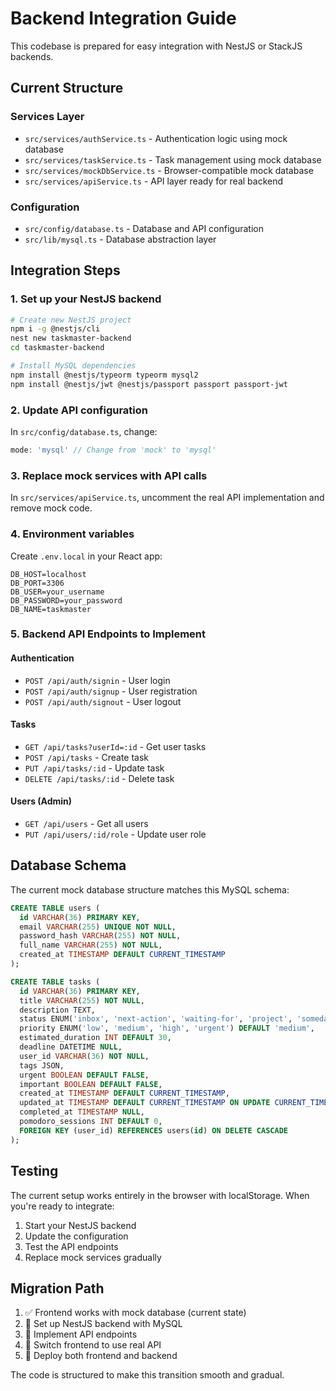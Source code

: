 
# Backend Integration Guide

This codebase is prepared for easy integration with NestJS or StackJS backends.

## Current Structure

### Services Layer
- `src/services/authService.ts` - Authentication logic using mock database
- `src/services/taskService.ts` - Task management using mock database  
- `src/services/mockDbService.ts` - Browser-compatible mock database
- `src/services/apiService.ts` - API layer ready for real backend

### Configuration
- `src/config/database.ts` - Database and API configuration
- `src/lib/mysql.ts` - Database abstraction layer

## Integration Steps

### 1. Set up your NestJS backend
```bash
# Create new NestJS project
npm i -g @nestjs/cli
nest new taskmaster-backend
cd taskmaster-backend

# Install MySQL dependencies
npm install @nestjs/typeorm typeorm mysql2
npm install @nestjs/jwt @nestjs/passport passport passport-jwt
```

### 2. Update API configuration
In `src/config/database.ts`, change:
```typescript
mode: 'mysql' // Change from 'mock' to 'mysql'
```

### 3. Replace mock services with API calls
In `src/services/apiService.ts`, uncomment the real API implementation and remove mock code.

### 4. Environment variables
Create `.env.local` in your React app:
```
DB_HOST=localhost
DB_PORT=3306
DB_USER=your_username
DB_PASSWORD=your_password
DB_NAME=taskmaster
```

### 5. Backend API Endpoints to Implement

#### Authentication
- `POST /api/auth/signin` - User login
- `POST /api/auth/signup` - User registration  
- `POST /api/auth/signout` - User logout

#### Tasks
- `GET /api/tasks?userId=:id` - Get user tasks
- `POST /api/tasks` - Create task
- `PUT /api/tasks/:id` - Update task
- `DELETE /api/tasks/:id` - Delete task

#### Users (Admin)
- `GET /api/users` - Get all users
- `PUT /api/users/:id/role` - Update user role

## Database Schema

The current mock database structure matches this MySQL schema:

```sql
CREATE TABLE users (
  id VARCHAR(36) PRIMARY KEY,
  email VARCHAR(255) UNIQUE NOT NULL,
  password_hash VARCHAR(255) NOT NULL,
  full_name VARCHAR(255) NOT NULL,
  created_at TIMESTAMP DEFAULT CURRENT_TIMESTAMP
);

CREATE TABLE tasks (
  id VARCHAR(36) PRIMARY KEY,
  title VARCHAR(255) NOT NULL,
  description TEXT,
  status ENUM('inbox', 'next-action', 'waiting-for', 'project', 'someday-maybe', 'completed') DEFAULT 'inbox',
  priority ENUM('low', 'medium', 'high', 'urgent') DEFAULT 'medium',
  estimated_duration INT DEFAULT 30,
  deadline DATETIME NULL,
  user_id VARCHAR(36) NOT NULL,
  tags JSON,
  urgent BOOLEAN DEFAULT FALSE,
  important BOOLEAN DEFAULT FALSE,
  created_at TIMESTAMP DEFAULT CURRENT_TIMESTAMP,
  updated_at TIMESTAMP DEFAULT CURRENT_TIMESTAMP ON UPDATE CURRENT_TIMESTAMP,
  completed_at TIMESTAMP NULL,
  pomodoro_sessions INT DEFAULT 0,
  FOREIGN KEY (user_id) REFERENCES users(id) ON DELETE CASCADE
);
```

## Testing

The current setup works entirely in the browser with localStorage. When you're ready to integrate:

1. Start your NestJS backend
2. Update the configuration
3. Test the API endpoints
4. Replace mock services gradually

## Migration Path

1. ✅ Frontend works with mock database (current state)
2. 🔄 Set up NestJS backend with MySQL
3. 🔄 Implement API endpoints
4. 🔄 Switch frontend to use real API
5. 🔄 Deploy both frontend and backend

The code is structured to make this transition smooth and gradual.
